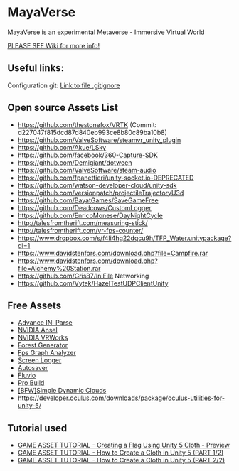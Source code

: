 # MayaVerse
MayaVerse is an experimental Metaverse - Immersive Virtual World

[PLEASE SEE Wiki for more info!](https://bitbucket.org/enrico_speranza/mayaverse/wiki/Home)

## Useful links:
Configuration git:
[Link to file .gitignore](https://gist.github.com/Shogan/dad6786c58c5ad88e0ec)

## Open source Assets List ##

- https://github.com/thestonefox/VRTK (Commit: d227047f815dcd87d840eb993ce8b80c89ba10b8)
- https://github.com/ValveSoftware/steamvr_unity_plugin
- https://github.com/Akue/LSky
- https://github.com/facebook/360-Capture-SDK
- https://github.com/Demigiant/dotween
- https://github.com/ValveSoftware/steam-audio
- https://github.com/fpanettieri/unity-socket.io-DEPRECATED
- https://github.com/watson-developer-cloud/unity-sdk
- https://github.com/versionpatch/projectileTrajectoryU3d
- https://github.com/BayatGames/SaveGameFree
- https://github.com/Deadcows/CustomLogger
- https://github.com/EnricoMonese/DayNightCycle
- http://talesfromtherift.com/measuring-stick/
- http://talesfromtherift.com/vr-fps-counter/
- https://www.dropbox.com/s/f4li4hg22dqcu9h/TFP_Water.unitypackage?dl=1
- https://www.davidstenfors.com/download.php?file=Campfire.rar
- https://www.davidstenfors.com/download.php?file=Alchemy%20Station.rar
- https://github.com/Gris87/IniFile
Networking
- https://github.com/Vytek/HazelTestUDPClientUnity

## Free Assets ##

- [Advance INI Parse](https://www.assetstore.unity3d.com/en/#!/content/23706)
- [NVIDIA Ansel](https://www.assetstore.unity3d.com/en/#!/content/74758)
- [NVIDIA VRWorks](https://www.assetstore.unity3d.com/en/#!/content/84126)
- [Forest Generator](https://www.assetstore.unity3d.com/en/#!/content/29692)
- [Fps Graph Analyzer](https://www.assetstore.unity3d.com/en/#!/content/85130)
- [Screen Logger](https://www.assetstore.unity3d.com/en/#!/content/49114)
- [Autosaver](https://www.assetstore.unity3d.com/en/#!/content/38279)
- [Fluvio](https://www.assetstore.unity3d.com/en/#!/content/2888)
- [Pro Build](https://www.assetstore.unity3d.com/en/#!/content/11919)
- [[BFW]Simple Dynamic Clouds](https://www.assetstore.unity3d.com/en/#!/content/85665)
- https://developer.oculus.com/downloads/package/oculus-utilities-for-unity-5/

## Tutorial used ##

- [GAME ASSET TUTORIAL - Creating a Flag Using Unity 5 Cloth - Preview](https://www.youtube.com/watch?v=GiWD2PCzD3g)
- [GAME ASSET TUTORIAL - How to Create a Cloth in Unity 5 (PART 1/2)](https://www.youtube.com/watch?v=sbiuwaJ6PT4)
- [GAME ASSET TUTORIAL - How to Create a Cloth in Unity 5 (PART 2/2)](https://www.youtube.com/watch?v=UK8s7sowxiI)